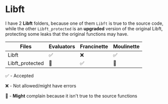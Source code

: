 # Libft

I have 2 **Libft** folders, because one of them `Libft` is true to the source code, 
while the other `Libft_protected` is an **upgraded** version of the original Libft,
protecting some leaks that the original functions may have.

|      Files     | Evaluators | Francinette | Moulinette |
|----------------|------------|-------------|------------|
| Libft          |     ✅     |      ❌     |     ✅     |
| Libft_protected|     🚧     |      ✅     |     🚧     |

✅ - Accepted

❌ - Not allowed/might have errors

🚧 - **Might** complain because it isn't true to the source functions
